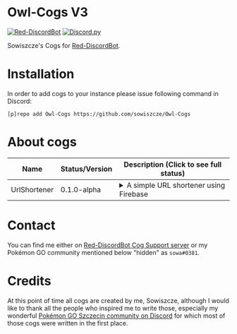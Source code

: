 # Owl-Cogs V3
[![Red-DiscordBot](https://img.shields.io/badge/Red--DiscordBot-V3-red.svg)](https://github.com/Cog-Creators/Red-DiscordBot)
[![Discord.py](https://img.shields.io/badge/Discord.py-rewrite-blue.svg)](https://github.com/Rapptz/discord.py/tree/rewrite)

Sowiszcze's Cogs for [Red-DiscordBot](https://github.com/Cog-Creators/Red-DiscordBot/).

# Installation
In order to add cogs to your instance please issue following command in Discord:

`[p]repo add Owl-Cogs https://github.com/sowiszcze/Owl-Cogs`

# About cogs

| Name | Status/Version | Description (Click to see full status)
| --- | --- | --- |
| UrlShortener | 0.1.0-alpha | <details><summary>A simple URL shortener using Firebase</summary>If you have a Firebase Dynamic Links set up, you can use this cog to shorten URLs.</details>|

# Contact
You can find me either on [Red-DiscordBot Cog Support server](https://discord.gg/GET4DVk) or my Pokémon GO community mentioned below "hidden" as `sowa#0381`.

# Credits
At this point of time all cogs are created by me, Sowiszcze, although I would like to thank all the people who inspired me to write those, especially my wonderful [Pokémon GO Szczecin community on Discord](https://discord.gg/QdbX2hM) for which most of those cogs were written in the first place.